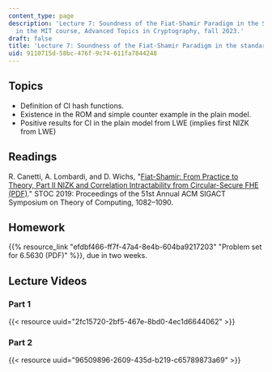 ```yaml
---
content_type: page
description: 'Lecture 7: Soundness of the Fiat-Shamir Paradigm in the Standard Model
  in the MIT course, Advanced Topics in Cryptography, fall 2023.'
draft: false
title: 'Lecture 7: Soundness of the Fiat-Shamir Paradigm in the standard model'
uid: 9110715d-58bc-476f-9c74-611fa7844248
---
```

## Topics

- Definition of CI hash functions.
- Existence in the ROM and simple counter example in the plain model.
- Positive results for CI in the plain model from LWE (implies first NIZK from LWE)

## Readings

R. Canetti, A. Lombardi, and D. Wichs, "[Fiat-Shamir: From Practice to Theory, Part II NIZK and Correlation Intractability from Circular-Secure FHE (PDF)](https://eprint.iacr.org/2018/1248.pdf)." STOC 2019: Proceedings of the 51st Annual ACM SIGACT Symposium on Theory of Computing, 1082–1090.

## Homework

{{% resource_link "efdbf466-ff7f-47a4-8e4b-604ba9217203" "Problem set for 6.5630 (PDF)" %}}, due in two weeks.

## Lecture Videos

### Part 1

{{< resource uuid="2fc15720-2bf5-467e-8bd0-4ec1d6644062" >}}

### Part 2

{{< resource uuid="96509896-2609-435d-b219-c65789873a69" >}}